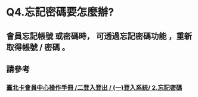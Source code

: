 # Q4.忘記密碼要怎麼辦?

## 會員忘記帳號 或密碼時， 可透過忘記密碼功能 ，重新取得帳號 / 密碼 。

## 請參考

### [臺北卡會員中心操作手冊 /二登入登出 / \(一\)登入系統/ 2.忘記密碼](https://jrsysangela.gitbooks.io/taipeicard30/content/chapter2/4e8c-deng-ru-deng-chu/4e0029-deng-ru-xi-tong.html)

